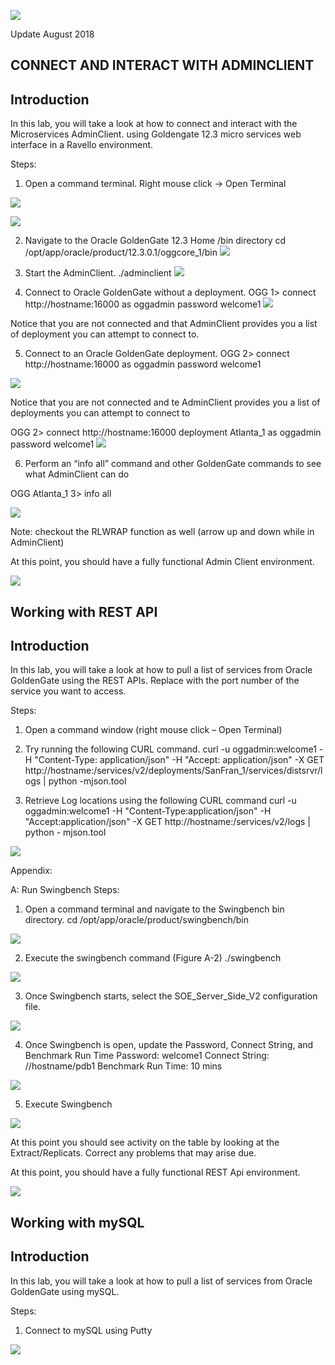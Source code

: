 ![](images/500/Lab500_image100.PNG)

Update August 2018

## CONNECT AND INTERACT WITH ADMINCLIENT
## Introduction

In this lab, you will take a look at how to connect and interact with the Microservices AdminClient. using Goldengate 12.3 micro services web interface in a Ravello environment.


Steps:
1. Open a command terminal.
Right mouse click -> Open Terminal

![](images/500/Lab500_image101.PNG)

![](images/500/Lab500_image102.PNG)

2. Navigate to the Oracle GoldenGate 12.3 Home /bin directory
cd /opt/app/oracle/product/12.3.0.1/oggcore_1/bin
![](images/500/Lab500_image103.png)

3. Start the AdminClient.
 ./adminclient
![](images/500/Lab500_image104.png)

4. Connect to Oracle GoldenGate without a deployment.
OGG 1> connect http://hostname:16000 as oggadmin password welcome1
![](images/500/Lab500_image104.png)

Notice that you are not connected and that AdminClient provides you a list of deployment you can attempt to connect to.

5. Connect to an Oracle GoldenGate deployment.
OGG 2> connect http://hostname:16000 as oggadmin password welcome1

![](images/500/Lab500_image105.png)

Notice that you are not connected and te AdminClient provides you a list of deployments you can attempt to connect to

OGG 2> connect http://hostname:16000 deployment Atlanta_1
as oggadmin password welcome1
![](images/500/Lab500_image106.png)

6. Perform an “info all” command and other GoldenGate commands to see what
AdminClient can do

OGG Atlanta_1 3> info all

![](images/500/Lab500_image107.png)

Note: checkout the RLWRAP function as well (arrow up and down while in AdminClient)


At this point, you should have a fully functional Admin Client environment. 


![](images/500/Lab502_image100.PNG)

## Working with REST API
## Introduction

In this lab, you will take a look at how to pull a list of services from Oracle GoldenGate using the REST APIs. Replace <port> with the port number of the service you want to access.

Steps:
1. Open a command window (right mouse click – Open Terminal)

2. Try running the following CURL command.
curl -u oggadmin:welcome1 -H "Content-Type: application/json" -H "Accept:
application/json" -X GET
http://hostname:<port>/services/v2/deployments/SanFran_1/services/distsrvr/logs |
python -mjson.tool

3. Retrieve Log locations using the following CURL command
curl -u oggadmin:welcome1 -H "Content-Type:application/json" -H
"Accept:application/json" -X GET http://hostname:<port>/services/v2/logs | python - mjson.tool

![](images/502/Lab502_image101.png)

Appendix:

A: Run Swingbench
Steps:
1. Open a command terminal and navigate to the Swingbench bin directory.
cd /opt/app/oracle/product/swingbench/bin

![](images/502/Lab502_image102.png)

2. Execute the swingbench command (Figure A-2)
./swingbench

![](images/502/Lab502_image103.png)

3. Once Swingbench starts, select the SOE_Server_Side_V2 configuration file.

![](images502/Lab502_image104.png)

4. Once Swingbench is open, update the Password, Connect String, and Benchmark Run
Time
Password: welcome1
Connect String: //hostname/pdb1
Benchmark Run Time: 10 mins

![](images/502/Lab502_image105.png)

5. Execute Swingbench

![](images/502/Lab502_image106.png)

At this point you should see activity on the table by looking at the Extract/Replicats.
Correct any problems that may arise due.

At this point, you should have a fully functional REST Api environment. 



![](images/500/Lab503_image100.PNG)

## Working with mySQL
## Introduction

In this lab, you will take a look at how to pull a list of services from Oracle GoldenGate using mySQL.

Steps:
1. Connect to mySQL using Putty

![](images/500/Lab503_image101.png)
